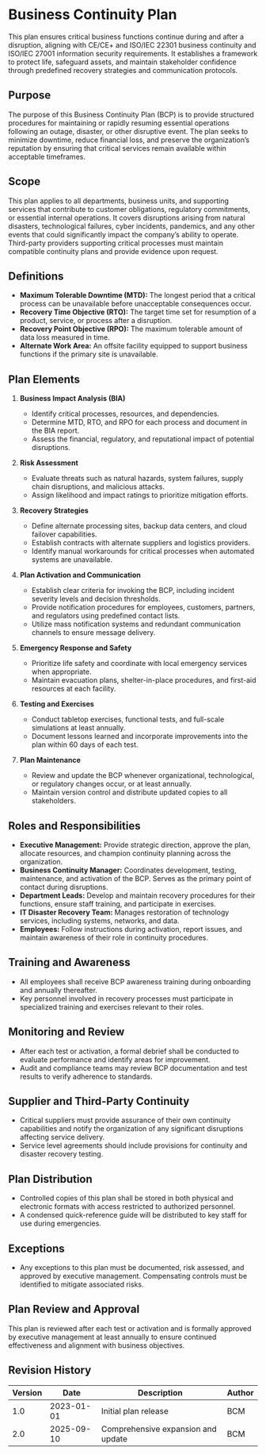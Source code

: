 # Business Continuity Plan

This plan ensures critical business functions continue during and after a disruption, aligning with CE/CE+ and ISO/IEC 22301 business continuity and ISO/IEC 27001 information security requirements. It establishes a framework to protect life, safeguard assets, and maintain stakeholder confidence through predefined recovery strategies and communication protocols.

## Purpose
The purpose of this Business Continuity Plan (BCP) is to provide structured procedures for maintaining or rapidly resuming essential operations following an outage, disaster, or other disruptive event. The plan seeks to minimize downtime, reduce financial loss, and preserve the organization’s reputation by ensuring that critical services remain available within acceptable timeframes.

## Scope
This plan applies to all departments, business units, and supporting services that contribute to customer obligations, regulatory commitments, or essential internal operations. It covers disruptions arising from natural disasters, technological failures, cyber incidents, pandemics, and any other events that could significantly impact the company’s ability to operate. Third-party providers supporting critical processes must maintain compatible continuity plans and provide evidence upon request.

## Definitions
- **Maximum Tolerable Downtime (MTD):** The longest period that a critical process can be unavailable before unacceptable consequences occur.
- **Recovery Time Objective (RTO):** The target time set for resumption of a product, service, or process after a disruption.
- **Recovery Point Objective (RPO):** The maximum tolerable amount of data loss measured in time.
- **Alternate Work Area:** An offsite facility equipped to support business functions if the primary site is unavailable.

## Plan Elements
1. **Business Impact Analysis (BIA)**
   - Identify critical processes, resources, and dependencies.
   - Determine MTD, RTO, and RPO for each process and document in the BIA report.
   - Assess the financial, regulatory, and reputational impact of potential disruptions.

2. **Risk Assessment**
   - Evaluate threats such as natural hazards, system failures, supply chain disruptions, and malicious attacks.
   - Assign likelihood and impact ratings to prioritize mitigation efforts.

3. **Recovery Strategies**
   - Define alternate processing sites, backup data centers, and cloud failover capabilities.
   - Establish contracts with alternate suppliers and logistics providers.
   - Identify manual workarounds for critical processes when automated systems are unavailable.

4. **Plan Activation and Communication**
   - Establish clear criteria for invoking the BCP, including incident severity levels and decision thresholds.
   - Provide notification procedures for employees, customers, partners, and regulators using predefined contact lists.
   - Utilize mass notification systems and redundant communication channels to ensure message delivery.

5. **Emergency Response and Safety**
   - Prioritize life safety and coordinate with local emergency services when appropriate.
   - Maintain evacuation plans, shelter-in-place procedures, and first-aid resources at each facility.

6. **Testing and Exercises**
   - Conduct tabletop exercises, functional tests, and full-scale simulations at least annually.
   - Document lessons learned and incorporate improvements into the plan within 60 days of each test.

7. **Plan Maintenance**
   - Review and update the BCP whenever organizational, technological, or regulatory changes occur, or at least annually.
   - Maintain version control and distribute updated copies to all stakeholders.

## Roles and Responsibilities
- **Executive Management:** Provide strategic direction, approve the plan, allocate resources, and champion continuity planning across the organization.
- **Business Continuity Manager:** Coordinates development, testing, maintenance, and activation of the BCP. Serves as the primary point of contact during disruptions.
- **Department Leads:** Develop and maintain recovery procedures for their functions, ensure staff training, and participate in exercises.
- **IT Disaster Recovery Team:** Manages restoration of technology services, including systems, networks, and data.
- **Employees:** Follow instructions during activation, report issues, and maintain awareness of their role in continuity procedures.

## Training and Awareness
- All employees shall receive BCP awareness training during onboarding and annually thereafter.
- Key personnel involved in recovery processes must participate in specialized training and exercises relevant to their roles.

## Monitoring and Review
- After each test or activation, a formal debrief shall be conducted to evaluate performance and identify areas for improvement.
- Audit and compliance teams may review BCP documentation and test results to verify adherence to standards.

## Supplier and Third-Party Continuity
- Critical suppliers must provide assurance of their own continuity capabilities and notify the organization of any significant disruptions affecting service delivery.
- Service level agreements should include provisions for continuity and disaster recovery testing.

## Plan Distribution
- Controlled copies of this plan shall be stored in both physical and electronic formats with access restricted to authorized personnel.
- A condensed quick-reference guide will be distributed to key staff for use during emergencies.

## Exceptions
- Any exceptions to this plan must be documented, risk assessed, and approved by executive management. Compensating controls must be identified to mitigate associated risks.

## Plan Review and Approval
This plan is reviewed after each test or activation and is formally approved by executive management at least annually to ensure continued effectiveness and alignment with business objectives.

## Revision History
| Version | Date       | Description                      | Author |
|---------|------------|----------------------------------|--------|
| 1.0     | 2023-01-01 | Initial plan release             | BCM    |
| 2.0     | 2025-09-10 | Comprehensive expansion and update | BCM    |
